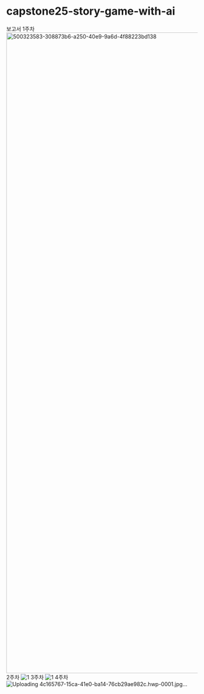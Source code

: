 # capstone25-story-game-with-ai
보고서
1주차
<img width="1190" height="1681" alt="500323583-308873b6-a250-40e9-9a6d-4f88223bd138" src="https://github.com/user-attachments/assets/b45ded9e-2693-484f-b799-6369929bfbbf" />
2주차
![1](https://github.com/user-attachments/assets/2e71d918-74c8-4c28-b6a8-51652927d62c)
3주차
![1](https://github.com/user-attachments/assets/2237d5eb-6b97-4d59-81b2-87111fbc251d)
4주차
![Uploading 4c165767-15ca-41e0-ba14-76cb29ae982c.hwp-0001.jpg…]()
